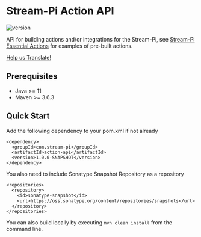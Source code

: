 # Stream-Pi Action API

![version](https://img.shields.io/badge/Version-1.0.0-green)

API for building actions and/or integrations for the Stream-Pi, see [Stream-Pi Essential Actions](https://github.com/stream-pi/essential-actions) for examples of pre-built actions.

[Help us Translate!](https://github.com/stream-pi/action-api/blob/master/i18n.md)

## Prerequisites

- Java >= 11
- Maven >= 3.6.3

## Quick Start

Add the following dependency to your pom.xml if not already

```
<dependency>
  <groupId>com.stream-pi</groupId>
  <artifactId>action-api</artifactId>
  <version>1.0.0-SNAPSHOT</version>
</dependency>
```

You also need to include Sonatype Snapshot Repository as a repository

```
<repositories>
  <repository>
    <id>sonatype-snapshot</id>
    <url>https://oss.sonatype.org/content/repositories/snapshots</url>
  </repository>
</repositories>
```

You can also build locally by executing `mvn clean install` from the command line.
